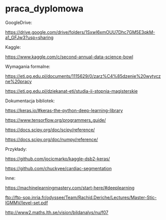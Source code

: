 # praca_dyplomowa

GoogleDrive:

https://drive.google.com/drive/folders/1SxwI6xmOUU7Dhc7GM5E3qkM-a1_GFJw3?usp=sharing

Kaggle:

https://www.kaggle.com/c/second-annual-data-science-bowl

Wymagania formalne:

https://eti.pg.edu.pl/documents/1115629/0/zarz%C4%85dzenie%20wytyczne%20pracy

https://eti.pg.edu.pl/dziekanat-eti/studia-ii-stopnia-magisterskie

Dokumentacja bibliotek:

https://keras.io/#keras-the-python-deep-learning-library

https://www.tensorflow.org/programmers_guide/

https://docs.scipy.org/doc/scipy/reference/

https://docs.scipy.org/doc/numpy/reference/

Przykłady:

https://github.com/jocicmarko/kaggle-dsb2-keras/

https://github.com/chuckyee/cardiac-segmentation

Inne:

https://machinelearningmastery.com/start-here/#deeplearning

ftp://ftp-sop.inria.fr/odyssee/Team/Rachid.Deriche/Lectures/Master-Stic-IGMMV/level-set.pdf

http://www2.maths.lth.se/vision/bildanalys/nu/f07
